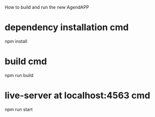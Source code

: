 How to build and run the new AgendAPP

# dependency installation cmd
npm install

# build cmd
npm run build

# live-server at localhost:4563 cmd
npm run start
